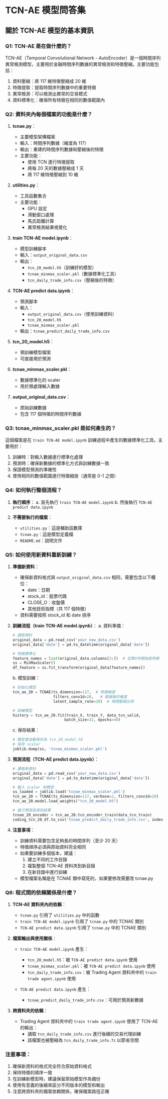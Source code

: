 # TCN-AE 模型問答集

## 關於 TCN-AE 模型的基本資訊

### Q1: TCN-AE 是在做什麼的？
TCN-AE（Temporal Convolutional Network - AutoEncoder）是一個時間序列異常檢測模型，主要用於金融時間序列數據的異常檢測和特徵壓縮。主要功能包括：
1. 資料壓縮：將 117 維特徵壓縮成 20 維
2. 特徵提取：提取時間序列數據中的重要特徵
3. 異常檢測：可以檢測出異常的交易模式
4. 資料標準化：確保所有特徵在相同的數值範圍內

### Q2: 資料夾內每個檔案的功能是什麼？

1. **tcnae.py**：
   - 主要模型架構檔案
   - 輸入：時間序列數據（維度為 117）
   - 輸出：重建的時間序列數據和壓縮後的特徵
   - 主要功能：
     - 使用 TCN 進行特徵提取
     - 將每 20 天的數據壓縮成 1 天
     - 將 117 維特徵壓縮到 10 維

2. **utilities.py**：
   - 工具函數集合
   - 主要功能：
     - GPU 設定
     - 滑動窗口處理
     - 馬氏距離計算
     - 異常檢測結果視覺化

3. **train TCN-AE model.ipynb**：
   - 模型訓練腳本
   - 輸入：`output_original_data.csv`
   - 輸出：
     - `tcn_20_model.h5`（訓練好的模型）
     - `tcnae_minmax_scaler.pkl`（數據標準化工具）
     - `tcn_daily_trade_info.csv`（壓縮後的特徵）

4. **TCN-AE predict data.ipynb**：
   - 預測腳本
   - 輸入：
     - `output_original_data.csv`（使用訓練資料）
     - `tcn_20_model.h5`
     - `tcnae_minmax_scaler.pkl`
   - 輸出：`tcnae_predict_daily_trade_info.csv`

5. **tcn_20_model.h5**：
   - 預訓練模型檔案
   - 可直接用於預測

6. **tcnae_minmax_scaler.pkl**：
   - 數據標準化的 scaler
   - 用於預處理輸入數據

7. **output_original_data.csv**：
   - 原始訓練數據
   - 包含 117 個特徵的時間序列數據

### Q3: tcnae_minmax_scaler.pkl 是如何產生的？
這個檔案是在 `train TCN-AE model.ipynb` 訓練過程中產生的數據標準化工具。主要用於：
1. 訓練時：對輸入數據進行標準化處理
2. 預測時：確保新數據的標準化方式與訓練數據一致
3. 保證模型預測的準確性
4. 使用相同的數值範圍進行特徵縮放（通常是 0-1 之間）

### Q4: 如何執行整個流程？

1. **執行順序**：
   a. 首先執行 `train TCN-AE model.ipynb`
   b. 然後執行 `TCN-AE predict data.ipynb`

2. **不需要執行的檔案**：
   - `utilities.py`：這是輔助函數庫
   - `tcnae.py`：這是模型定義檔
   - `README.md`：說明文件

### Q5: 如何使用新資料重新訓練？

1. **準備新資料**：
   - 確保新資料格式與 `output_original_data.csv` 相同，需要包含以下欄位：
     - date：日期
     - stock_id：股票代碼
     - CLOSE_O：收盤價
     - 其他技術指標（共 117 個特徵）
   - 資料需要按照 stock_id 和 date 排序

2. **訓練流程（train TCN-AE model.ipynb）**：
   a. 資料準備：
   ```python
   # 讀取資料
   original_data = pd.read_csv('your_new_data.csv')
   original_data['date'] = pd.to_datetime(original_data['date'])
   
   # 特徵標準化
   feature_names = list(original_data.columns[3:])  # 從第4列開始是特徵
   ss = MinMaxScaler()
   df_feature = ss.fit_transform(original_data[feature_names])
   ```

   b. 模型訓練：
   ```python
   # 初始化模型
   tcn_ae_20 = TCNAE(ts_dimension=117,  # 特徵維度
                     filters_conv1d=20,   # 壓縮後的維度
                     latent_sample_rate=20)  # 時間壓縮比例
   
   # 訓練模型
   history = tcn_ae_20.fit(train_X, train_Y, data_tcn_valid,
                          batch_size=32, epochs=40)
   ```

   c. 保存結果：
   ```python
   # 模型會自動保存為 tcn_20_model.h5
   # 保存 scaler
   joblib.dump(ss, 'tcnae_minmax_scaler.pkl')
   ```

3. **預測流程（TCN-AE predict data.ipynb）**：
   ```python
   # 讀取新資料
   original_data = pd.read_csv('your_new_data.csv')
   original_data['date'] = pd.to_datetime(original_data['date'])
   
   # 載入 scaler 和模型
   ss_loaded = joblib.load('tcnae_minmax_scaler.pkl')
   tcn_ae_20 = TCNAE(ts_dimension=117, verbose=2, filters_conv1d=20)
   tcn_ae_20.model.load_weights("tcn_20_model.h5")
   
   # 進行預測並保存結果
   tcnae_20_encoder = tcn_ae_20.tcn_encoder_train(data_tcn_train)
   coding_tcn_20_df.to_csv('tcnae_predict_daily_trade_info.csv', index=False)
   ```

4. **注意事項**：
   - 訓練資料需要包含足夠長的時間序列（至少 20 天）
   - 特徵順序必須與原始資料完全相同
   - 如果要訓練多個版本，建議：
     1. 建立不同的工作目錄
     2. 複製整個 TCN-AE 資料夾到新目錄
     3. 在新目錄中進行訓練
   - 模型檔案名稱是在 TCNAE 類中寫死的，如果要修改需要改 tcnae.py

### Q6: 程式間的依賴關係是什麼？

1. **TCN-AE 資料夾內的依賴**：
   - `tcnae.py` 引用了 `utilities.py` 中的函數
   - `train TCN-AE model.ipynb` 引用了 `tcnae.py` 中的 TCNAE 類別
   - `TCN-AE predict data.ipynb` 引用了 `tcnae.py` 中的 TCNAE 類別

2. **檔案輸出與使用關係**：
   - `train TCN-AE model.ipynb` 產生：
     - `tcn_20_model.h5`：被 `TCN-AE predict data.ipynb` 使用
     - `tcnae_minmax_scaler.pkl`：被 `TCN-AE predict data.ipynb` 使用
     - `tcn_daily_trade_info.csv`：被 Trading Agent 資料夾中的 `train trade agent.ipynb` 使用

   - `TCN-AE predict data.ipynb` 產生：
     - `tcnae_predict_daily_trade_info.csv`：可用於預測新數據

3. **跨資料夾的依賴**：
   - Trading Agent 資料夾中的 `train trade agent.ipynb` 使用了 TCN-AE 的輸出：
     - 讀取 `tcn_daily_trade_info.csv` 進行後續的交易代理訓練
     - 該檔案也被壓縮為 `tcn_daily_trade_info.7z` 以節省空間

### 注意事項：
1. 確保新資料的格式完全符合原始資料格式
2. 保持特徵的順序一致
3. 在訓練新模型時，建議保留原始模型作為備份
4. 使用有意義的後綴來區分不同版本的模型和輸出
5. 注意跨資料夾的檔案依賴關係，確保檔案路徑正確 